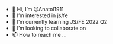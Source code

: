 - 👋 Hi, I’m @Anatol1911
- 👀 I’m interested in js/fe
- 🌱 I’m currently learning  JS/FE 2022 Q2 
- 💞️ I’m looking to collaborate on 
- 📫 How to reach me  ...
<!---
Anatol1911/Anatol1911 is a ✨ special ✨ repository because its `README.md` (this file) appears on your GitHub profile.
You can click the Preview link to take a look at your changes.
--->
